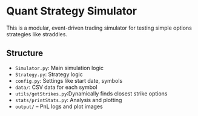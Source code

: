 # Quant Strategy Simulator

This is a modular, event-driven trading simulator for testing simple options strategies like straddles.

## Structure

- `Simulator.py`: Main simulation logic
- `Strategy.py`: Strategy logic
- `config.py`: Settings like start date, symbols
- `data/`: CSV data for each symbol
- `utils/getStrikes.py`:Dynamically finds closest strike options
- `stats/printStats.py`: Analysis and plotting
- `output/` – PnL logs and plot images
  
